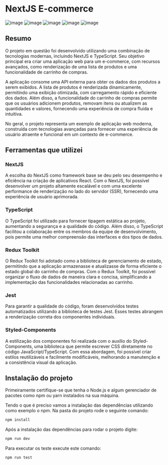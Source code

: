 # NextJS E-commerce

![image](https://github.com/baldezg/cart-redux-nextjs/assets/119074412/6eee2ca3-d4e8-4fae-ae5e-0cfa6cff7f58)
![image](https://github.com/baldezg/cart-redux-nextjs/assets/119074412/7a72ce0d-5d3c-48e2-b97a-c2f09a924907)
![image](https://github.com/baldezg/cart-redux-nextjs/assets/119074412/c62e821a-78cb-4d8b-a88b-19f64e45ef68)
![image](https://github.com/baldezg/cart-redux-nextjs/assets/119074412/8943a7a4-a96a-47b9-85a0-8b8b686e0b09)
![image](https://github.com/baldezg/cart-redux-nextjs/assets/119074412/e0330633-25cb-416b-9bc3-1608b269a1b1)

## Resumo

O projeto em questão foi desenvolvido utilizando uma combinação de tecnologias modernas, incluindo NextJS e TypeScript. Seu objetivo principal era criar uma aplicação web para um e-commerce, com recursos avançados, como renderização de uma lista de produtos e uma funcionalidade de carrinho de compras.

A aplicação consome uma API externa para obter os dados dos produtos a serem exibidos. A lista de produtos é renderizada dinamicamente, permitindo uma exibição otimizada, com carregamento rápido e eficiente dos dados. Além disso, a funcionalidade do carrinho de compras permite que os usuários adicionem produtos, removam itens ou atualizem as quantidades e valores, fornecendo uma experiência de compra fluida e intuitiva.

No geral, o projeto representa um exemplo de aplicação web moderna, construída com tecnologias avançadas para fornecer uma experiência de usuário atraente e funcional em um contexto de e-commerce.

## Ferramentas que utilizei

### NextJS

A escolha do NextJS como framework base se deu pelo seu desempenho e eficiência na criação de aplicativos React. Com o NextJS, foi possível desenvolver um projeto altamente escalável e com uma excelente performance de renderização no lado do servidor (SSR), fornecendo uma experiência de usuário aprimorada.

### TypeScript

O TypeScript foi utilizado para fornecer tipagem estática ao projeto, aumentando a segurança e a qualidade do código. Além disso, o TypeScript facilitou a colaboração entre os membros da equipe de desenvolvimento, pois permite uma melhor compreensão das interfaces e dos tipos de dados.

### Redux Toolkit

O Redux Toolkit foi adotado como a biblioteca de gerenciamento de estado, permitindo que a aplicação armazenasse e atualizasse de forma eficiente o estado global do carrinho de compras. Com o Redux Toolkit, foi possível organizar o fluxo de dados de maneira clara e concisa, simplificando a implementação das funcionalidades relacionadas ao carrinho.

### Jest

Para garantir a qualidade do código, foram desenvolvidos testes automatizados utilizando a biblioteca de testes Jest. Esses testes abrangem a renderização correta dos componentes individuais.

### Styled-Components

A estilização dos componentes foi realizada com o auxílio do Styled-Components, uma biblioteca que permite escrever CSS diretamente no código JavaScript/TypeScript. Com essa abordagem, foi possível criar estilos reutilizáveis e facilmente modificáveis, melhorando a manutenção e a consistência visual da aplicação.

## Instalação do projeto

Primeiramente certifique-se que tenha o Node.js e algum gerenciador de pacotes como npm ou yarn instalados na sua máquina.

Tendo o que é preciso vamos a instalação das dependências utilizando como exemplo o npm. Na pasta do projeto rode o seguinte comando:

```bash
npm install
```

Após a instalação das dependências para rodar o projeto digite:

```bash
npm run dev
```

Para executar os teste execute este comando:

```bash
npm run test
```
